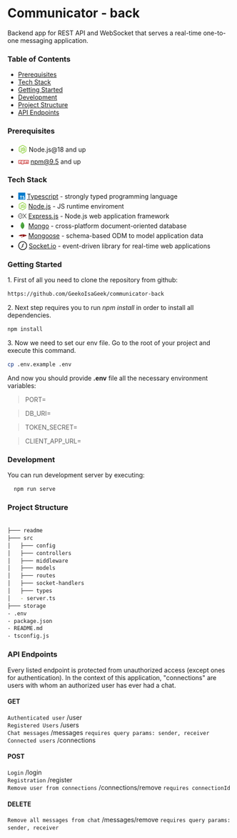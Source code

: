 # Communicator - back

Backend app for REST API and WebSocket that serves a real-time one-to-one messaging application.

### Table of Contents

-  [Prerequisites](#prerequisites)
-  [Tech Stack](#tech-stack)
-  [Getting Started](#getting-started)
-  [Development](#development)
-  [Project Structure](#project-structure)
-  [API Endpoints](#api-endpoints)

### Prerequisites

-  <img src="readme/assets/node.svg" height="20" style="position: relative;  top: 4px;" /> Node.js@18 and up
-  <img src="readme/assets/npm.svg" height="24" style="position: relative; top:8px; " /> npm@9.5 and up

### Tech Stack

-  <img src="readme/assets/ts.svg" height="16" style="position: relative; top: 2px;" /> [Typescript](https://www.typescriptlang.org/) - strongly typed programming language
-  <img src="readme/assets/node.svg" height="19" style="position: relative; top: 4px;" /> [Node.js](https://nodejs.org/en) - JS runtime enviroment
-  <img src="readme/assets/express.svg" height="19" style="position: relative; top: 4px; " /> [Express.js](https://expressjs.com/) - Node.js web application framework
-  <img src="readme/assets/mongo.svg" height="19" style="position: relative; top: 4px;" /> [Mongo](https://www.mongodb.com/) - cross-platform document-oriented database
-  <img src="readme/assets/mongoose.png" height="19" style="position: relative; top: 4px;" /> [Mongoose](https://mongoosejs.com/) - schema-based ODM to model application data
-  <img src="readme/assets/socketio.svg" height="20" style="position: relative; top: 4px;" /> [Socket.io](https://socket.io/) - event-driven library for real-time web applications

### Getting Started

1\. First of all you need to clone the repository from github:

```sh
https://github.com/GeekoIsaGeek/communicator-back
```

2\. Next step requires you to run _npm install_ in order to install all dependencies.

```sh
npm install
```

3\. Now we need to set our env file. Go to the root of your project and execute this command.

```sh
cp .env.example .env
```

And now you should provide **.env** file all the necessary environment variables:

> PORT=

> DB_URI=

> TOKEN_SECRET=

> CLIENT_APP_URL=

### Development

You can run development server by executing:

```sh
  npm run serve
```

### Project Structure

```bash

├─── readme
├─── src
│   ├─── config
│   ├─── controllers
│   ├─── middleware
│   ├─── models
│   ├─── routes
│   ├─── socket-handlers
│   ├─── types
│   - server.ts
├─── storage
- .env
- package.json
- README.md
- tsconfig.js
```

### API Endpoints

Every listed endpoint is protected from unauthorized access (except ones for authentication). In the context of this application, "connections" are users with whom an authorized user has ever had a chat.

#### GET

`Authenticated user` /user \
`Registered Users` /users \
`Chat messages` /messages `requires query params: sender, receiver` \
`Connected users` /connections

#### POST

`Login` /login \
`Registration` /register \
`Remove user from connections` /connections/remove `requires connectionId`

#### DELETE

`Remove all messages from chat` /messages/remove `requires query params: sender, receiver`
